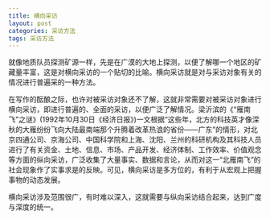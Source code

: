 ```yaml
---
title: 横向采访
layout: post
categories: 采访方法
tags: 采访方法
---
```


就像地质队员探测矿源一样，先是在广漠的大地上探测，以便了解哪一个地区的矿藏量丰富，这是对横向采访的一个贴切的比喻。横向采访就是对与采访对象有关的情况进行普遍采的一种方法。

在写作的酝酿之际，也许对被采访对象还不了解，这就非常需要对被采访对象进行横向采访，即进行普遍的、全面的采访，以便广泛了解情况。梁沂滨的《“雁南飞”之谜》(1992年10月30日《经济日报》)一文根据“这些年，北方的科技英才像深秋的大雁纷纷飞向大陆最南端那个升腾着改革热浪的省份——广东”的情形，对北京四通公司、京海公司、中国科学院和上海、沈阳、兰州的科研机构及其科技人员进行了有关资金、土地、信息、市场、产品开发、经济体制、工作效率、价值观念等方面的纵向采访，广泛收集了大量事实、数据和言论，从而对这一“北雁南飞”的社会现象作了实事求是的反映。可见，横向采访是多方位的，有利于从宏观上把握事物的动态发展。

横向采访涉及范围很广，有时难以深入，这就需要与纵向采访结合起来，达到广度与深度的统一。 